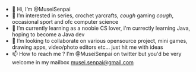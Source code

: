 - 👋 Hi, I’m @MuseiSenpai
- 👀 I’m interested in series, crochet yarcrafts, *cough* gaming *cough*, occasional sport and ofc computer science
- 🌱 I’m currently learning as a noobie CS lover, i'm currectly learning Java, hoping to become a Java dev
- 💞️ I’m looking to collaborate on various opensource project, mini games, drawing apps, video/photo editors etc... just hit me with ideas
- 📫 How to reach me ? I'm @MuseiSenpai on twitter but you'd be very welcome in my mailbox musei.senpai@gmail.com

<!---
MuseiSenpai/MuseiSenpai is a ✨ special ✨ repository because its `README.md` (this file) appears on your GitHub profile.
You can click the Preview link to take a look at your changes.
--->
